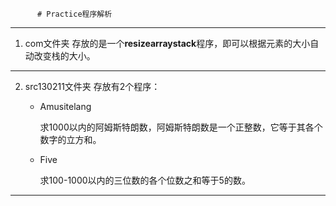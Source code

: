           # Practice程序解析

-------------------------------
1. com文件夹
    存放的是一个**resizearraystack**程序，即可以根据元素的大小自动改变栈的大小。

-------------------------------
2. src130211文件夹
	存放有2个程序：
	* Amusitelang
	
	  求1000以内的阿姆斯特朗数，阿姆斯特朗数是一个正整数，它等于其各个数字的立方和。
	* Five 
	
	  求100-1000以内的三位数的各个位数之和等于5的数。

--------------------------------
